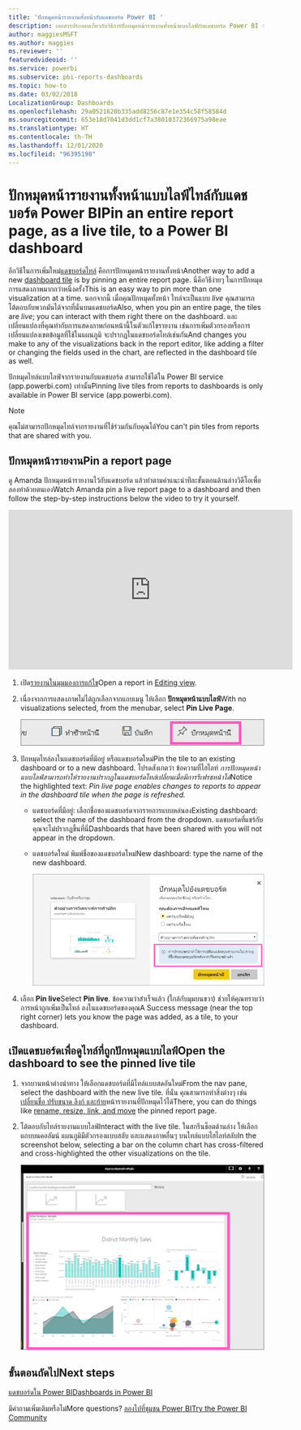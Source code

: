 ```yaml
---
title: 'ปักหมุดหน้ารายงานทั้งหน้ากับแดชบอร์ด Power BI '
description: เอกสารประกอบเกี่ยวกับวิธีการปักหมุดหน้ารายงานทั้งหน้าแบบไลฟ์กับแดชบอร์ด Power BI จากรายงาน
author: maggiesMSFT
ms.author: maggies
ms.reviewer: ''
featuredvideoid: ''
ms.service: powerbi
ms.subservice: pbi-reports-dashboards
ms.topic: how-to
ms.date: 03/02/2018
LocalizationGroup: Dashboards
ms.openlocfilehash: 29a0521620b335add8256c87e1e354c58f58584d
ms.sourcegitcommit: 653e18d7041d3dd1cf7a38010372366975a98eae
ms.translationtype: HT
ms.contentlocale: th-TH
ms.lasthandoff: 12/01/2020
ms.locfileid: "96395198"
---
```

# <a name="pin-an-entire-report-page-as-a-live-tile-to-a-power-bi-dashboard"></a><span data-ttu-id="38b4f-103">ปักหมุดหน้ารายงานทั้งหน้าแบบไลฟ์ไทล์กับแดชบอร์ด Power BI</span><span class="sxs-lookup"><span data-stu-id="38b4f-103">Pin an entire report page, as a live tile, to a Power BI dashboard</span></span>
<span data-ttu-id="38b4f-104">อีกวิธีในการเพิ่มใหม่[แดชบอร์ดไทล์](../consumer/end-user-tiles.md) คือการปักหมุดหน้ารายงานทั้งหน้า</span><span class="sxs-lookup"><span data-stu-id="38b4f-104">Another way to add a new [dashboard tile](../consumer/end-user-tiles.md) is by pinning an entire report page.</span></span> <span data-ttu-id="38b4f-105">นี่คือวิธีง่ายๆ ในการปักหมุดการแสดงภาพมากกว่าหนึ่งครั้ง</span><span class="sxs-lookup"><span data-stu-id="38b4f-105">This is an easy way to pin more than one visualization at a time.</span></span>  <span data-ttu-id="38b4f-106">นอกจากนี้ เมื่อคุณปักหมุดทั้งหน้า ไทล์จะเป็นแบบ *live* คุณสามารถโต้ตอบกับพวกมันได้จากที่นั่นบนแดชบอร์ด</span><span class="sxs-lookup"><span data-stu-id="38b4f-106">Also, when you pin an entire page, the tiles are *live*; you can interact with them right there on the dashboard.</span></span> <span data-ttu-id="38b4f-107">และเปลี่ยนแปลงที่คุณทำกับการแสดงภาพก่อนหน้านี้ในตัวแก้ไขรายงาน เช่นการเพิ่มตัวกรองหรือการเปลี่ยนแปลงเขตข้อมูลที่ใช้ในแผนภูมิ จะปรากฏในแดชบอร์ดไทล์เช่นกัน</span><span class="sxs-lookup"><span data-stu-id="38b4f-107">And changes you make to any of the visualizations back in the report editor, like adding a filter or changing the fields used in the chart, are reflected in the dashboard tile as well.</span></span>  

<span data-ttu-id="38b4f-108">ปักหมุดไทล์แบบไลฟ์จากรายงานกับแดชบอร์ด สามารถใช้ได้ใน Power BI service (app.powerbi.com) เท่านั้น</span><span class="sxs-lookup"><span data-stu-id="38b4f-108">Pinning live tiles from reports to dashboards is only available in Power BI service (app.powerbi.com).</span></span>

> [!NOTE]
> <span data-ttu-id="38b4f-109">คุณไม่สามารถปักหมุดไทล์จากรายงานที่ใช้ร่วมกันกับคุณได้</span><span class="sxs-lookup"><span data-stu-id="38b4f-109">You can't pin tiles from reports that are shared with you.</span></span>
> 
> 

## <a name="pin-a-report-page"></a><span data-ttu-id="38b4f-110">ปักหมุดหน้ารายงาน</span><span class="sxs-lookup"><span data-stu-id="38b4f-110">Pin a report page</span></span>
<span data-ttu-id="38b4f-111">ดู Amanda ปักหมุดหน้ารายงานไว้กับแดชบอร์ด แล้วทำตามคำแนะนำทีละขั้นตอนด้านล่างวิดีโอเพื่อลองทำด้วยตนเอง</span><span class="sxs-lookup"><span data-stu-id="38b4f-111">Watch Amanda pin a live report page to a dashboard and then follow the step-by-step instructions below the video to try it yourself.</span></span>

<iframe width="560" height="315" src="https://www.youtube.com/embed/EzhfBpPboPA" frameborder="0" allowfullscreen></iframe>


1. <span data-ttu-id="38b4f-112">เปิด[รายงานในมุมมองการแก้ไข](service-interact-with-a-report-in-editing-view.md)</span><span class="sxs-lookup"><span data-stu-id="38b4f-112">Open a report in [Editing view](service-interact-with-a-report-in-editing-view.md).</span></span>
2. <span data-ttu-id="38b4f-113">เนื่องจากการแสดงภาพไม่ได้ถูกเลือกจากแถบเมนู ให้เลือก **ปักหมุดหน้าแบบไลฟ์**</span><span class="sxs-lookup"><span data-stu-id="38b4f-113">With no visualizations selected, from the menubar, select **Pin Live Page**.</span></span>
   
   ![ไอคอนปักหมุดหน้าแบบไลฟ์](media/service-dashboard-pin-live-tile-from-report/pbi-pin-live-page.png) 
3. <span data-ttu-id="38b4f-115">ปักหมุดไทล์ลงในแดชบอร์ดที่มีอยู่ หรือแดชบอร์ดใหม่</span><span class="sxs-lookup"><span data-stu-id="38b4f-115">Pin the tile to an existing dashboard or to a new dashboard.</span></span> <span data-ttu-id="38b4f-116">โปรดสังเกตว่า ข้อความที่ไฮไลท์ *การปักหมุดหน้าแบบไลฟ์สามารถทำให้รายงานปรากฏในแดชบอร์ดไทล์เปลี่ยนเมื่อมีการรีเฟรชหน้าได้*</span><span class="sxs-lookup"><span data-stu-id="38b4f-116">Notice the highlighted text: *Pin live page enables changes to reports to appear in the dashboard tile when the page is refreshed.*</span></span>
   
   * <span data-ttu-id="38b4f-117">แดชบอร์ดที่มีอยู่: เลือกชื่อของแดชบอร์ดจากรายการแบบหล่นลง</span><span class="sxs-lookup"><span data-stu-id="38b4f-117">Existing dashboard: select the name of the dashboard from the dropdown.</span></span> <span data-ttu-id="38b4f-118">แดชบอร์ดที่แชร์กับคุณจะไม่ปรากฏขึ้นที่นี่</span><span class="sxs-lookup"><span data-stu-id="38b4f-118">Dashboards that have been shared with you will not appear in the dropdown.</span></span>
   * <span data-ttu-id="38b4f-119">แดชบอร์ดใหม่ พิมพ์ชื่อของแดชบอร์ดใหม่</span><span class="sxs-lookup"><span data-stu-id="38b4f-119">New dashboard: type the name of the new dashboard.</span></span>
     
     ![ปักหมุดไปยังแดชบอร์ด](media/service-dashboard-pin-live-tile-from-report/pbi-pin-live-page-dialog.png)
4. <span data-ttu-id="38b4f-121">เลือก **Pin live**</span><span class="sxs-lookup"><span data-stu-id="38b4f-121">Select **Pin live**.</span></span> <span data-ttu-id="38b4f-122">ข้อความว่าสำเร็จแล้ว (ใกล้กับมุมบนขวา) ช่วยให้คุณทราบว่า การหน้าถูกเพิ่มเป็นไทล์ ลงในแดชบอร์ดของคุณ</span><span class="sxs-lookup"><span data-stu-id="38b4f-122">A Success message (near the top right corner) lets you know the page was added, as a tile, to your dashboard.</span></span>

## <a name="open-the-dashboard-to-see-the-pinned-live-tile"></a><span data-ttu-id="38b4f-123">เปิดแดชบอร์ดเพื่อดูไทล์ที่ถูกปักหมุดแบบไลฟ์</span><span class="sxs-lookup"><span data-stu-id="38b4f-123">Open the dashboard to see the pinned live tile</span></span>
1. <span data-ttu-id="38b4f-124">จากบานหน้าต่างนำทาง ให้เลือกแดชบอร์ดที่มีไทล์แบบสดอันใหม่</span><span class="sxs-lookup"><span data-stu-id="38b4f-124">From the nav pane, select the dashboard with the new live tile.</span></span> <span data-ttu-id="38b4f-125">ที่นั่น คุณสามารถทำสิ่งต่างๆ เช่น[เปลี่ยนชื่อ ปรับขนาด ลิงก์ และย้าย](service-dashboard-edit-tile.md)หน้ารายงานที่ปักหมุดไว้ได้</span><span class="sxs-lookup"><span data-stu-id="38b4f-125">There, you can do things like [rename, resize, link, and move](service-dashboard-edit-tile.md) the pinned report page.</span></span>  
2. <span data-ttu-id="38b4f-126">โต้ตอบกับไทล์รายงานแบบไลฟ์</span><span class="sxs-lookup"><span data-stu-id="38b4f-126">Interact with the live tile.</span></span>  <span data-ttu-id="38b4f-127">ในสกรีนช็อตด้านล่าง ให้เลือกแถบบนคอลัมน์ แผนภูมิมีตัวกรองแบบสลับ และแสดงภาพอื่นๆ บนไทล์แบบไฮไลท์สลับ</span><span class="sxs-lookup"><span data-stu-id="38b4f-127">In the screenshot below, selecting a bar on the column chart has cross-filtered and cross-highlighted the other visualizations on the tile.</span></span>
   
    ![แดชบอร์ดที่มีไทลแบบไลฟ์](media/service-dashboard-pin-live-tile-from-report/pbi-live-tile.png)

## <a name="next-steps"></a><span data-ttu-id="38b4f-129">ขั้นตอนถัดไป</span><span class="sxs-lookup"><span data-stu-id="38b4f-129">Next steps</span></span>
[<span data-ttu-id="38b4f-130">แดชบอร์ดใน Power BI</span><span class="sxs-lookup"><span data-stu-id="38b4f-130">Dashboards in Power BI</span></span>](../consumer/end-user-dashboards.md)

<span data-ttu-id="38b4f-131">มีคำถามเพิ่มเติมหรือไม่</span><span class="sxs-lookup"><span data-stu-id="38b4f-131">More questions?</span></span> [<span data-ttu-id="38b4f-132">ลองไปที่ชุมชน Power BI</span><span class="sxs-lookup"><span data-stu-id="38b4f-132">Try the Power BI Community</span></span>](https://community.powerbi.com/)
